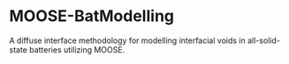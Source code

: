 # MOOSE-BatModelling
A diffuse interface methodology for modelling interfacial voids in all-solid-state batteries utilizing MOOSE.
